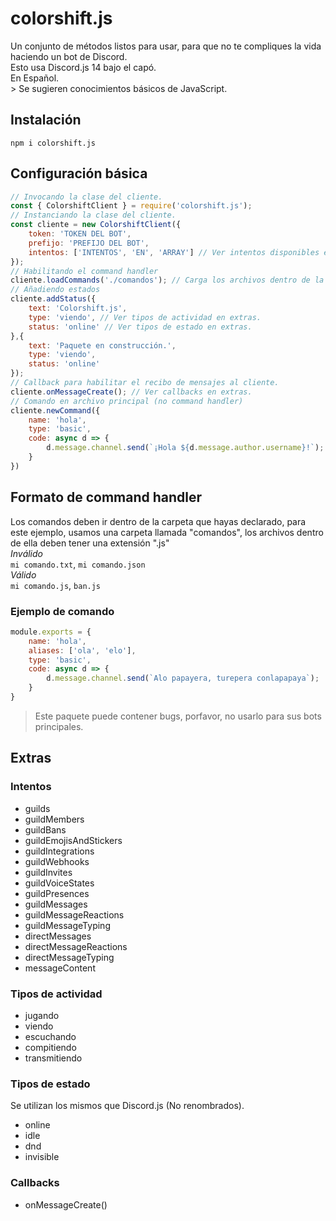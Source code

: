 # colorshift.js
Un conjunto de métodos listos para usar, para que no te compliques la vida haciendo un bot de Discord.
<br>Esto usa Discord.js 14 bajo el capó.
<br>En Español.
<br>> Se sugieren conocimientos básicos de JavaScript.

## Instalación
`npm i colorshift.js`
## Configuración básica
```js
// Invocando la clase del cliente.
const { ColorshiftClient } = require('colorshift.js');
// Instanciando la clase del cliente.
const cliente = new ColorshiftClient({
    token: 'TOKEN DEL BOT',
    prefijo: 'PREFIJO DEL BOT',
    intentos: ['INTENTOS', 'EN', 'ARRAY'] // Ver intentos disponibles en extras.
});
// Habilitando el command handler
cliente.loadCommands('./comandos'); // Carga los archivos dentro de la carpeta comandos.
// Añadiendo estados
cliente.addStatus({
    text: 'Colorshift.js',
    type: 'viendo', // Ver tipos de actividad en extras.
    status: 'online' // Ver tipos de estado en extras.
},{
    text: 'Paquete en construcción.',
    type: 'viendo',
    status: 'online'
});
// Callback para habilitar el recibo de mensajes al cliente.
cliente.onMessageCreate(); // Ver callbacks en extras.
// Comando en archivo principal (no command handler)
cliente.newCommand({
    name: 'hola',
    type: 'basic',
    code: async d => {
        d.message.channel.send(`¡Hola ${d.message.author.username}!`);
    }
})
```
## Formato de command handler
Los comandos deben ir dentro de la carpeta que hayas declarado, para este ejemplo, usamos una carpeta llamada "comandos", los archivos dentro de ella deben tener una extensión ".js"
<br>*Inválido*
<br>`mi comando.txt`, `mi comando.json`
<br>*Válido*
<br>`mi comando.js`, `ban.js`

### Ejemplo de comando
```js
module.exports = {
    name: 'hola',
    aliases: ['ola', 'elo'],
    type: 'basic',
    code: async d => {
        d.message.channel.send(`Alo papayera, turepera conlapapaya`);
    }
}
```
> Este paquete puede contener bugs, porfavor, no usarlo para sus bots principales.
## Extras
### Intentos
- guilds
- guildMembers
- guildBans
- guildEmojisAndStickers
- guildIntegrations
- guildWebhooks
- guildInvites
- guildVoiceStates
- guildPresences
- guildMessages
- guildMessageReactions
- guildMessageTyping
- directMessages
- directMessageReactions
- directMessageTyping
- messageContent
### Tipos de actividad
- jugando
- viendo
- escuchando
- compitiendo
- transmitiendo
### Tipos de estado
Se utilizan los mismos que Discord.js (No renombrados).
- online
- idle
- dnd
- invisible
### Callbacks
- onMessageCreate()
